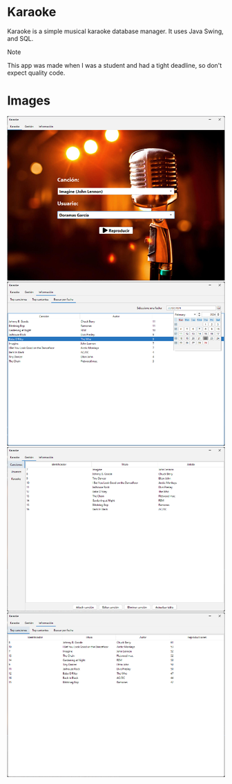 # Karaoke
Karaoke is a simple musical karaoke database manager. It uses Java Swing, and SQL.

> [!NOTE]  
> This app was made when I was a student and had a tight deadline, so don't expect quality code. 

# Images

![image](.github/media/karaoke_01.png)
![image](.github/media/karaoke_02.png)
![image](.github/media/karaoke_03.png)
![image](.github/media/karaoke_04.png)
